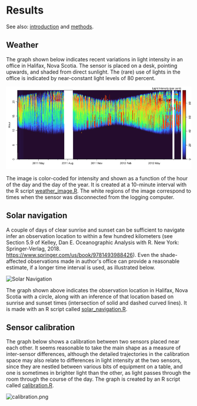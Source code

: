 # Results

See also: [introduction](index.md) and [methods](methods.md).

## Weather

The graph shown below indicates recent variations in light intensity in an
office in Halifax, Nova Scotia.   The sensor is placed on a desk, pointing
upwards, and shaded from direct sunlight.  The (rare) use of lights in the
office is indicated by near-constant light levels of 80 percent.

![Light in an office](figures/office_light.png)

The image is color-coded for intensity and shown as a function of the hour of
the day and the day of the year.  It is created at a 10-minute interval with
the R script <a href="code/weather_image.R">weather_image.R</a>.  The white
regions of the image correspond to times when the sensor was disconnected from
the logging computer.


## Solar navigation

A couple of days of clear sunrise and sunset can be sufficient to navigate
infer an observation location to within a few hundred kilometers (see Section
5.9 of Kelley, Dan E. Oceanographic Analysis with R. New York: Springer-Verlag,
2018.  https://www.springer.com/us/book/9781493988426).  Even the
       shade-affected observations made in author\'s office can provide a
reasonable estimate, if a longer time interval is used, as illustrated below.

![Solar Navigation]([figures/solar_navigation.png)

The graph shown above indicates the observation location in Halifax, Nova
Scotia with a circle, along with an inference of that location based on sunrise
and sunset times (intersection of solid and dashed curved lines).  It is made
with an R script called
[solar_navigation.R](https://github.com/dankelley/school-sky-light/blob/main/sun/solar_navigation.R).


## Sensor calibration

The graph below shows a calibration between two sensors placed near each other.
It seems reasonable to take the main shape as a measure of inter-sensor
differences, although the detailed trajectories in the calibration space may
also relate to differences in light intensity at the two sensors, since they
are nestled between various bits of equipment on a table, and one is sometimes
in brighter light than the other, as light passes through the room through the
course of the day.  The graph is created by an R script called
[calibration.R](https://github.com/dankelley/school-sky-light/blob/main/web/code/calibration.R).

![calibration.png](figures/calibration.png)

